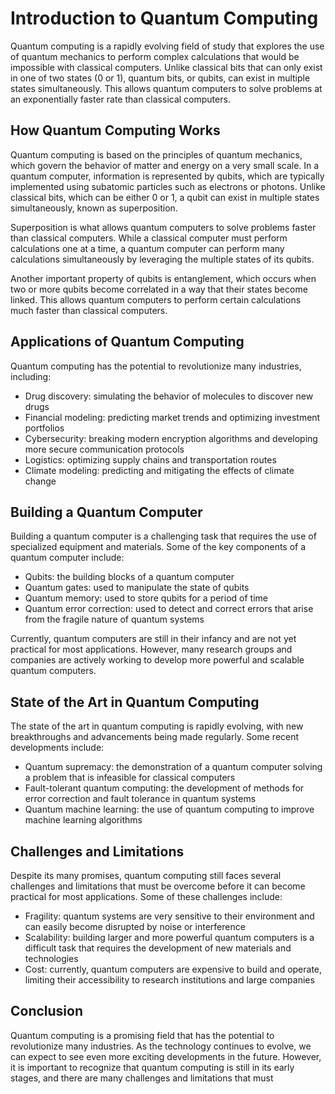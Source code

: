 # Introduction to Quantum Computing

Quantum computing is a rapidly evolving field of study that explores the use of quantum mechanics to perform complex calculations that would be impossible with classical computers. Unlike classical bits that can only exist in one of two states (0 or 1), quantum bits, or qubits, can exist in multiple states simultaneously. This allows quantum computers to solve problems at an exponentially faster rate than classical computers.

## How Quantum Computing Works

Quantum computing is based on the principles of quantum mechanics, which govern the behavior of matter and energy on a very small scale. In a quantum computer, information is represented by qubits, which are typically implemented using subatomic particles such as electrons or photons. Unlike classical bits, which can be either 0 or 1, a qubit can exist in multiple states simultaneously, known as superposition.

Superposition is what allows quantum computers to solve problems faster than classical computers. While a classical computer must perform calculations one at a time, a quantum computer can perform many calculations simultaneously by leveraging the multiple states of its qubits.

Another important property of qubits is entanglement, which occurs when two or more qubits become correlated in a way that their states become linked. This allows quantum computers to perform certain calculations much faster than classical computers.

## Applications of Quantum Computing

Quantum computing has the potential to revolutionize many industries, including:

- Drug discovery: simulating the behavior of molecules to discover new drugs
- Financial modeling: predicting market trends and optimizing investment portfolios
- Cybersecurity: breaking modern encryption algorithms and developing more secure communication protocols
- Logistics: optimizing supply chains and transportation routes
- Climate modeling: predicting and mitigating the effects of climate change

## Building a Quantum Computer

Building a quantum computer is a challenging task that requires the use of specialized equipment and materials. Some of the key components of a quantum computer include:

- Qubits: the building blocks of a quantum computer
- Quantum gates: used to manipulate the state of qubits
- Quantum memory: used to store qubits for a period of time
- Quantum error correction: used to detect and correct errors that arise from the fragile nature of quantum systems

Currently, quantum computers are still in their infancy and are not yet practical for most applications. However, many research groups and companies are actively working to develop more powerful and scalable quantum computers.

## State of the Art in Quantum Computing

The state of the art in quantum computing is rapidly evolving, with new breakthroughs and advancements being made regularly. Some recent developments include:

- Quantum supremacy: the demonstration of a quantum computer solving a problem that is infeasible for classical computers
- Fault-tolerant quantum computing: the development of methods for error correction and fault tolerance in quantum systems
- Quantum machine learning: the use of quantum computing to improve machine learning algorithms

## Challenges and Limitations

Despite its many promises, quantum computing still faces several challenges and limitations that must be overcome before it can become practical for most applications. Some of these challenges include:

- Fragility: quantum systems are very sensitive to their environment and can easily become disrupted by noise or interference
- Scalability: building larger and more powerful quantum computers is a difficult task that requires the development of new materials and technologies
- Cost: currently, quantum computers are expensive to build and operate, limiting their accessibility to research institutions and large companies

## Conclusion

Quantum computing is a promising field that has the potential to revolutionize many industries. As the technology continues to evolve, we can expect to see even more exciting developments in the future. However, it is important to recognize that quantum computing is still in its early stages, and there are many challenges and limitations that must
